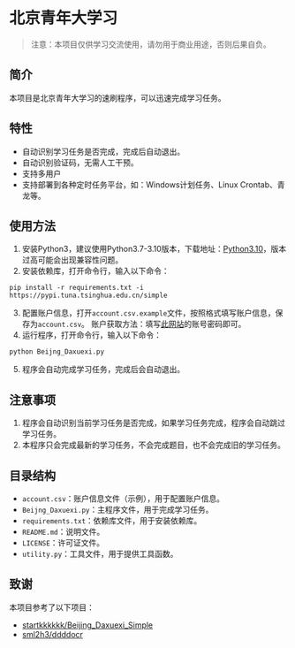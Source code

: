 # 北京青年大学习

> 注意：本项目仅供学习交流使用，请勿用于商业用途，否则后果自负。

## 简介

本项目是北京青年大学习的速刷程序，可以迅速完成学习任务。

## 特性

- 自动识别学习任务是否完成，完成后自动退出。
- 自动识别验证码，无需人工干预。
- 支持多用户
- 支持部署到各种定时任务平台，如：Windows计划任务、Linux Crontab、青龙等。

## 使用方法

1. 安装Python3，建议使用Python3.7-3.10版本，下载地址：[Python3.10](https://www.python.org/ftp/python/3.10.11/python-3.10.11-amd64.exe)，版本过高可能会出现兼容性问题。
2. 安装依赖库，打开命令行，输入以下命令：
```
pip install -r requirements.txt -i https://pypi.tuna.tsinghua.edu.cn/simple
```
3. 配置账户信息，打开`account.csv.example`文件，按照格式填写账户信息，保存为`account.csv`。
账户获取方法：填写[此网站](https://m.bjyouth.net/site/login)的账号密码即可。
4. 运行程序，打开命令行，输入以下命令：
```
python Beijng_Daxuexi.py
```
5. 程序会自动完成学习任务，完成后会自动退出。

## 注意事项
1. 程序会自动识别当前学习任务是否完成，如果学习任务完成，程序会自动跳过学习任务。
2. 本程序只会完成最新的学习任务，不会完成题目，也不会完成旧的学习任务。

## 目录结构
- `account.csv`：账户信息文件（示例），用于配置账户信息。
- `Beijng_Daxuexi.py`：主程序文件，用于完成学习任务。
- `requirements.txt`：依赖库文件，用于安装依赖库。
- `README.md`：说明文件。
- `LICENSE`：许可证文件。
- `utility.py`：工具文件，用于提供工具函数。

## 致谢
本项目参考了以下项目：
- [startkkkkkk/Beijing_Daxuexi_Simple](https://github.com/startkkkkkk/Beijing_Daxuexi_Simple)
- [sml2h3/ddddocr](https://github.com/sml2h3/ddddocr)